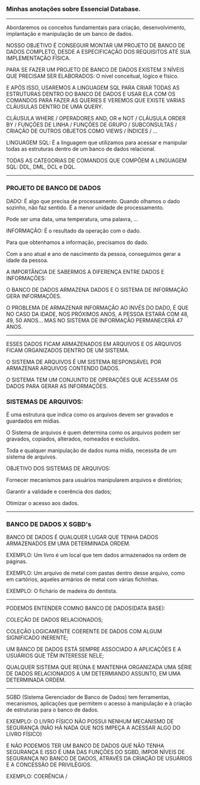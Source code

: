 ### Minhas anotações sobre Essencial Database.

---

Abordaremos os conceitos fundamentais para criação, desenvolvimento, implantação e manipulação de um banco de dados.

NOSSO OBJETIVO É CONSEGUIR MONTAR UM PROJETO DE BANCO DE DADOS COMPLETO, DESDE A ESPECIFICAÇÃO DOS REQUISITOS ATÉ SUA IMPLEMENTAÇÃO FÍSICA.

PARA SE FAZER UM PROJETO DE BANCO DE DADOS EXISTEM 3 NÍVEIS QUE PRECISAM SER ELABORADOS: O nível conceitual, lógico e físico.

E APÓS ISSO, USAREMOS A LINGUAGEM SQL PARA CRIAR TODAS AS ESTRUTURAS DENTRO DO BANCO DE DADOS E USAR ELA COM OS COMANDOS PARA FAZER AS QUERIES E VEREMOS QUE EXISTE VARIAS CLÁUSULAS DENTRO DE UMA QUERY.

CLÁUSULA WHERE / OPERADORES AND, OR e NOT / CLÁUSULA ORDER BY / FUNÇÕES DE LINHA / FUNÇÕES DE GRUPO / SUBCONSULTAS / CRIAÇÃO DE OUTROS OBJETOS COMO VIEWS / ÍNDICES / ...

LINGUAGEM SQL: É a linguagem que utilizamos para acessar e manipular todas as estruturas dentro de um banco de dados relacional.

TODAS AS CATEGORIAS DE COMANDOS QUE COMPÕEM A LINGUAGEM SQL: DDL, DML, DCL e DQL.

---

### PROJETO DE BANCO DE DADOS

DADO: É algo que precisa de processamento. Quando olhamos o dado sozinho, não faz sentido. É a menor unidade de processamento.

Pode ser uma data, uma temperatura, uma palavra, ...

INFORMAÇÃO: É o resultado da operação com o dado.

Para que obtenhamos a informação, precisamos do dado.

Com a ano atual e ano de nascimento da pessoa, conseguimos gerar a idade da pessoa.

A IMPORTÂNCIA DE SABERMOS A DIFERENÇA ENTRE DADOS E INFORMAÇÕES:

O BANCO DE DADOS ARMAZENA DADOS E O SISTEMA DE INFORMAÇÃO GERA INFORMAÇÕES.

O PROBLEMA DE ARMAZENAR INFORMAÇÃO AO INVÉS DO DADO, É QUE NO CASO DA IDADE, NOS PRÓXIMOS ANOS, A PESSOA ESTARÁ COM 48, 49, 50 ANOS... MAS NO SISTEMA DE INFORMAÇÃO PERMANECERÁ 47 ANOS.

---

ESSES DADOS FICAM ARMAZENADOS EM ARQUIVOS E OS ARQUIVOS FICAM ORGANIZADOS DENTRO DE UM SISTEMA.

O SISTEMA DE ARQUIVOS É UM SISTEMA RESPONSÁVEL POR ARMAZENAR ARQUIVOS CONTENDO DADOS.

O SISTEMA TEM UM CONJUNTO DE OPERAÇÕES QUE ACESSAM OS DADOS PARA GERAR AS INFORMAÇÕES.

### SISTEMAS DE ARQUIVOS:

É uma estrutura que indica como os arquivos devem ser gravados e guardados em mídias.

O Sistema de arquivos é quem determina como os arquivos podem ser gravados, copiados, alterados, nomeados e excluídos.


Toda e qualquer manipulação de dados numa mídia, necessita de um sistema de arquivos.

OBJETIVO DOS SISTEMAS DE ARQUIVOS:

Fornecer mecanismos para usuários manipularem arquivos e diretórios;

Garantir a validade e coerência dos dados;

Otimizar o acesso aos dados.

---

### BANCO DE DADOS X SGBD's

BANCO DE DADOS É QUALQUER LUGAR QUE TENHA DADOS ARMAZENADOS EM UMA DETERMINADA ORDEM.

EXEMPLO: Um livro é um local que tem dados armazenados na ordem de páginas.

EXEMPLO: Um arquivo de metal com pastas dentro desse arquivo, como em cartórios, aqueles armários de metal com várias fichinhas.

EXEMPLO: O fichário de madeira do dentista.

---

PODEMOS ENTENDER COMNO BANCO DE DADOS(DATA BASE):

COLEÇÃO DE DADOS RELACIONADOS;

COLEÇÃO LOGICAMENTE COERENTE DE DADOS COM ALGUM SIGNIFICADO INERENTE;

UM BANCO DE DADOS ESTÁ SEMPRE ASSOCIADO A APLICAÇÕES E A USUÁRIOS QUE TÊM INTERESSE NELE;

QUALQUER SISTEMA QUE REÚNA E MANTENHA ORGANIZADA UMA SÉRIE DE DADOS RELACIONADOS A UM DETERMIANDO ASSUNTO, EM UMA DETERMINADA ORDEM.

---

SGBD (Sistema Gerenciador de Banco de Dados) tem ferramentas, mecanismos, aplicações que permitem o acesso à manipulação e à criação de estruturas para o banco de dados.

EXEMPLO: O LIVRO FÍSICO NÃO POSSUI NENHUM MECANISMO DE SEGURANÇA (NÃO HÁ NADA QUE NOS IMPEÇA A ACESSAR ALGO DO LIVRO FÍSICO)

E NÃO PODEMOS TER UM BANCO DE DADOS QUE NÃO TENHA SEGURANÇA E ISSO É UMA DAS FUNÇÕES DO SGBD, IMPOR NÍVEIS DE SEGURANÇA NO BANCO DE DADOS, ATRAVÉS DA CRIAÇÃO DE USUÁRIOS E A CONCESSÃO DE PRIVILÉGIOS.

EXEMPLO: COERÊNCIA / 






























